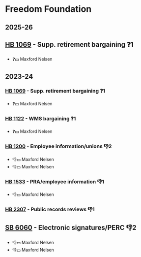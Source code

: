 # Freedom Foundation
## 2025-26

## [HB 1069](/bill/2025-26/hb/1069/) - Supp. retirement bargaining   ❓1
* ❓💵 Maxford Nelsen

## 2023-24

### [HB 1069](/bill/2023-24/hb/1069/) - Supp. retirement bargaining   ❓1
* ❓💵 Maxford Nelsen

### [HB 1122](/bill/2023-24/hb/1122/) - WMS bargaining   ❓1
* ❓💵 Maxford Nelsen

### [HB 1200](/bill/2023-24/hb/1200/) - Employee information/unions  👎2 
* 👎💵 Maxford Nelsen
* 👎💵 Maxford Nelsen

### [HB 1533](/bill/2023-24/hb/1533/) - PRA/employee information  👎1 
* 👎💵 Maxford Nelsen

### [HB 2307](/bill/2023-24/hb/2307/) - Public records reviews  👎1 

## [SB 6060](/bill/2023-24/sb/6060/) - Electronic signatures/PERC  👎2 
* 👎💵 Maxford Nelsen
* 👎💵 Maxford Nelsen

